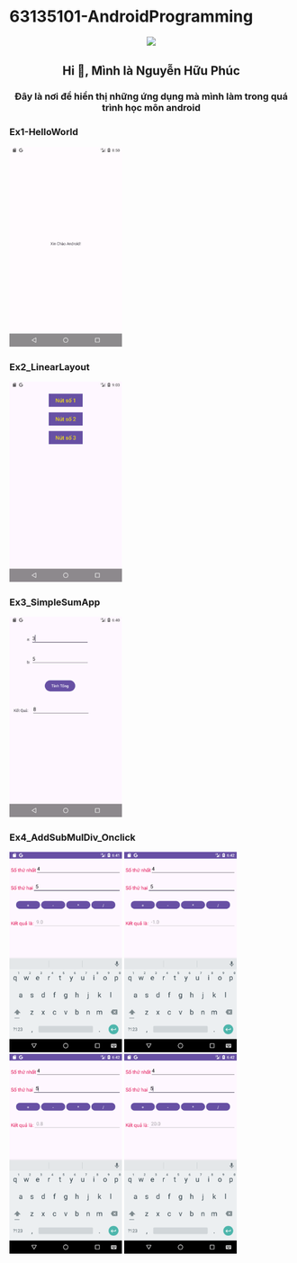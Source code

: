# 63135101-AndroidProgramming
<div align="center">
  <img height="400" src="https://proeffico.com/wp-content/uploads/2023/10/mobile-application-digital-marketing.gif"  />
</div>
<h2 align="center">Hi 👋, Mình là Nguyễn Hữu Phúc</h2>
<p align="center">
  <h3 align="center">Đây là nơi để hiển thị những ứng dụng mà mình làm trong quá trình học môn android </h3>
</p>
<h3 align="left"> Ex1-HelloWorld </h3>
<img src="https://github.com/phuc091003/63135101-AndroidProgramming/blob/main/img/helloworld.png" width = "200"> 
<h3 align="left"> Ex2_LinearLayout </h3>
<img src="https://github.com/phuc091003/63135101-AndroidProgramming/blob/main/img/ex2.png" width = "200">
<h3 align="left"> Ex3_SimpleSumApp </h3>
<img src="https://github.com/phuc091003/63135101-AndroidProgramming/blob/main/img/Ex3 App tinh tong.png" width = "200">
<div>
<h3 align="left"> Ex4_AddSubMulDiv_Onclick </h3>
<img src="https://github.com/phuc091003/63135101-AndroidProgramming/blob/main/img/EX4 app tinh toan.png" width = "200">
<img src="https://github.com/phuc091003/63135101-AndroidProgramming/blob/main/img/ex4 app tinh toan .png" width = "200">
<img src="https://github.com/phuc091003/63135101-AndroidProgramming/blob/main/img/ex4 app tinh toan chia.png" width = "200">
<img src="https://github.com/phuc091003/63135101-AndroidProgramming/blob/main/img/ex4 app tinh toan nhan.png" width = "200">
</div>

